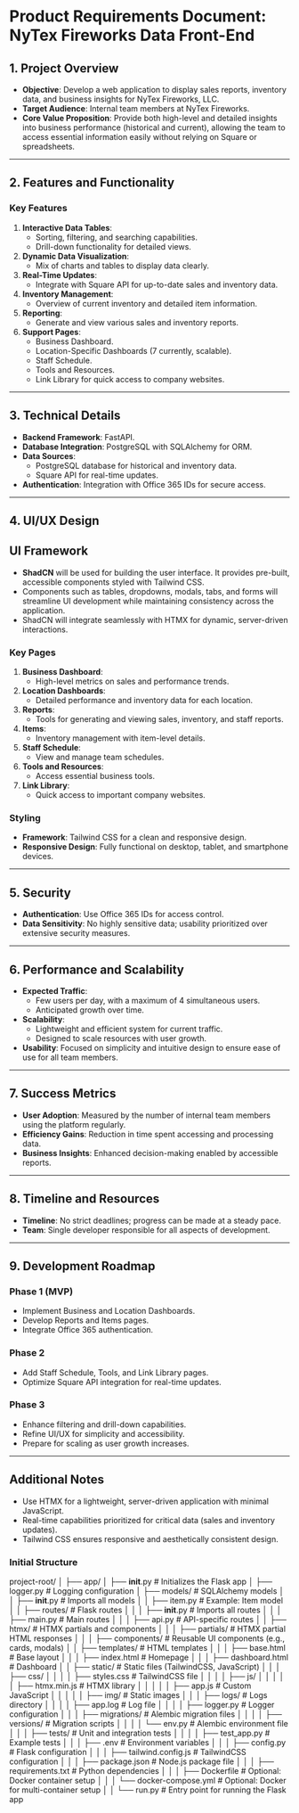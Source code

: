 # Product Requirements Document: NyTex Fireworks Data Front-End

## 1. Project Overview
- **Objective**: Develop a web application to display sales reports, inventory data, and business insights for NyTex Fireworks, LLC.
- **Target Audience**: Internal team members at NyTex Fireworks.
- **Core Value Proposition**: Provide both high-level and detailed insights into business performance (historical and current), allowing the team to access essential information easily without relying on Square or spreadsheets.

---

## 2. Features and Functionality
### Key Features
1. **Interactive Data Tables**:
   - Sorting, filtering, and searching capabilities.
   - Drill-down functionality for detailed views.
2. **Dynamic Data Visualization**:
   - Mix of charts and tables to display data clearly.
3. **Real-Time Updates**:
   - Integrate with Square API for up-to-date sales and inventory data.
4. **Inventory Management**:
   - Overview of current inventory and detailed item information.
5. **Reporting**:
   - Generate and view various sales and inventory reports.
6. **Support Pages**:
   - Business Dashboard.
   - Location-Specific Dashboards (7 currently, scalable).
   - Staff Schedule.
   - Tools and Resources.
   - Link Library for quick access to company websites.

---

## 3. Technical Details
- **Backend Framework**: FastAPI.
- **Database Integration**: PostgreSQL with SQLAlchemy for ORM.
- **Data Sources**: 
  - PostgreSQL database for historical and inventory data.
  - Square API for real-time updates.
- **Authentication**: Integration with Office 365 IDs for secure access.

---

## 4. UI/UX Design

## UI Framework
- **ShadCN** will be used for building the user interface. It provides pre-built, accessible components styled with Tailwind CSS.
- Components such as tables, dropdowns, modals, tabs, and forms will streamline UI development while maintaining consistency across the application.
- ShadCN will integrate seamlessly with HTMX for dynamic, server-driven interactions.

### Key Pages
1. **Business Dashboard**:
   - High-level metrics on sales and performance trends.
2. **Location Dashboards**:
   - Detailed performance and inventory data for each location.
3. **Reports**:
   - Tools for generating and viewing sales, inventory, and staff reports.
4. **Items**:
   - Inventory management with item-level details.
5. **Staff Schedule**:
   - View and manage team schedules.
6. **Tools and Resources**:
   - Access essential business tools.
7. **Link Library**:
   - Quick access to important company websites.


### Styling
- **Framework**: Tailwind CSS for a clean and responsive design.
- **Responsive Design**: Fully functional on desktop, tablet, and smartphone devices.

---

## 5. Security
- **Authentication**: Use Office 365 IDs for access control.
- **Data Sensitivity**: No highly sensitive data; usability prioritized over extensive security measures.

---

## 6. Performance and Scalability
- **Expected Traffic**: 
  - Few users per day, with a maximum of 4 simultaneous users.
  - Anticipated growth over time.
- **Scalability**:
  - Lightweight and efficient system for current traffic.
  - Designed to scale resources with user growth.
- **Usability**: Focused on simplicity and intuitive design to ensure ease of use for all team members.

---

## 7. Success Metrics
- **User Adoption**: Measured by the number of internal team members using the platform regularly.
- **Efficiency Gains**: Reduction in time spent accessing and processing data.
- **Business Insights**: Enhanced decision-making enabled by accessible reports.

---

## 8. Timeline and Resources
- **Timeline**: No strict deadlines; progress can be made at a steady pace.
- **Team**: Single developer responsible for all aspects of development.

---

## 9. Development Roadmap
### Phase 1 (MVP)
- Implement Business and Location Dashboards.
- Develop Reports and Items pages.
- Integrate Office 365 authentication.

### Phase 2
- Add Staff Schedule, Tools, and Link Library pages.
- Optimize Square API integration for real-time updates.

### Phase 3
- Enhance filtering and drill-down capabilities.
- Refine UI/UX for simplicity and accessibility.
- Prepare for scaling as user growth increases.

---

## Additional Notes
- Use HTMX for a lightweight, server-driven application with minimal JavaScript.
- Real-time capabilities prioritized for critical data (sales and inventory updates).
- Tailwind CSS ensures responsive and aesthetically consistent design.

### Initial Structure
project-root/
│
├── app/
│   ├── __init__.py         # Initializes the Flask app
│   ├── logger.py           # Logging configuration
│   ├── models/             # SQLAlchemy models
│   │   ├── __init__.py     # Imports all models
│   │   ├── item.py         # Example: Item model
│   │   ├── routes/             # Flask routes
│   │   │   ├── __init__.py     # Imports all routes
│   │   │   ├── main.py         # Main routes
│   │   │   ├── api.py          # API-specific routes
│   │   ├── htmx/               # HTMX partials and components
│   │   │   ├── partials/       # HTMX partial HTML responses
│   │   │   ├── components/     # Reusable UI components (e.g., cards, modals)
│   │   ├── templates/          # HTML templates
│   │   │   ├── base.html       # Base layout
│   │   │   ├── index.html      # Homepage
│   │   │   ├── dashboard.html  # Dashboard
│   │   ├── static/             # Static files (TailwindCSS, JavaScript)
│   │   │   ├── css/
│   │   │   │   ├── styles.css  # TailwindCSS file
│   │   │   │   ├── js/
│   │   │   │   │   ├── htmx.min.js # HTMX library
│   │   │   │   │   ├── app.js      # Custom JavaScript
│   │   │   │   │   ├── img/            # Static images
│   │   │   ├── logs/                   # Logs directory
│   │   │   │   ├── app.log             # Log file
│   │   │   │   ├── logger.py           # Logger configuration
│   │   │   ├── migrations/             # Alembic migration files
│   │   │   │   ├── versions/           # Migration scripts
│   │   │   │   └── env.py              # Alembic environment file
│   │   │   ├── tests/                  # Unit and integration tests
│   │   │   │   ├── test_app.py         # Example tests
│   │   │   ├── .env                    # Environment variables
│   │   │   ├── config.py               # Flask configuration
│   │   │   ├── tailwind.config.js      # TailwindCSS configuration
│   │   │   ├── package.json            # Node.js package file
│   │   │   ├── requirements.txt        # Python dependencies
│   │   │   ├── Dockerfile              # Optional: Docker container setup
│   │   │   └── docker-compose.yml      # Optional: Docker for multi-container setup
│   │   └── run.py                  # Entry point for running the Flask app 